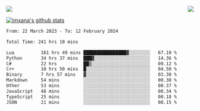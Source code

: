 <p>
  <a href="https://count.getloli.com/"><img src="https://count.getloli.com/get/@xana.readme?theme=moebooru-h"></a>
  <img src="https://weather-icon.journeyad.repl.co/@hangzhou?v=1" align="right">
</p>


<a href="https://github.com/imxana"><img align="center" src="https://github-readme-stats.vercel.app/api?username=imxana&show_icons=true&include_all_commits=true&hide_border=tru&custom_title=imxana%27s%20Github%20Stats" alt="imxana's github stats" /></a> 

<!--START_SECTION:waka-->

```txt
From: 22 March 2023 - To: 12 February 2024

Total Time: 241 hrs 10 mins

Lua          161 hrs 49 mins ████████████████▓░░░░░░░░   67.10 %
Python       34 hrs 37 mins  ███▓░░░░░░░░░░░░░░░░░░░░░   14.36 %
C#           22 hrs          ██▒░░░░░░░░░░░░░░░░░░░░░░   09.12 %
C++          10 hrs 50 mins  █░░░░░░░░░░░░░░░░░░░░░░░░   04.50 %
Binary       7 hrs 57 mins   ▓░░░░░░░░░░░░░░░░░░░░░░░░   03.30 %
Markdown     54 mins         ░░░░░░░░░░░░░░░░░░░░░░░░░   00.38 %
Other        53 mins         ░░░░░░░░░░░░░░░░░░░░░░░░░   00.37 %
JavaScript   48 mins         ░░░░░░░░░░░░░░░░░░░░░░░░░   00.34 %
TypeScript   25 mins         ░░░░░░░░░░░░░░░░░░░░░░░░░   00.18 %
JSON         21 mins         ░░░░░░░░░░░░░░░░░░░░░░░░░   00.15 %
```

<!--END_SECTION:waka-->
